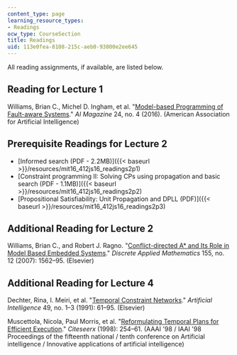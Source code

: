 ```yaml
---
content_type: page
learning_resource_types:
- Readings
ocw_type: CourseSection
title: Readings
uid: 113e0fea-8108-215c-aeb0-93800e2ee645
---
```


All reading assignments, if available, are listed below.

Reading for Lecture 1
---------------------

Williams, Brian C., Michel D. Ingham, et al. "[Model-based Programming of Fault-aware Systems](http://www.aaai.org/ojs/index.php/aimagazine/article/view/1731)." _AI Magazine_ 24, no. 4 (2016). (American Association for Artificial Intelligence)

Prerequisite Readings for Lecture 2
-----------------------------------

*   [Informed search (PDF - 2.2MB)]({{< baseurl >}}/resources/mit16_412js16_readings2p1)
*   [Constraint programming II: Solving CPs using propagation and basic search (PDF - 1.1MB)]({{< baseurl >}}/resources/mit16_412js16_readings2p2)
*   [Propositional Satisfiability: Unit Propagation and DPLL (PDF)]({{< baseurl >}}/resources/mit16_412js16_readings2p3)

Additional Reading for Lecture 2
--------------------------------

Williams, Brian C., and Robert J. Ragno. "[Conflict-directed A\* and Its Role in Model Based Embedded Systems](https://dx.doi.org/10.1016/j.dam.2005.10.022)." _Discrete Applied Mathematics_ 155, no. 12 (2007): 1562–95. (Elsevier)

Additional Reading for Lecture 4
--------------------------------

Dechter, Rina, I. Meiri, et al. "[Temporal Constraint Networks](https://doi.org/10.1016/0004-3702(91)90006-6)." _Artificial Intelligence_ 49, no. 1–3 (1991): 61–95. (Elsevier)

Muscettola, Nicola, Paul Morris, et al. "[Reformulating Temporal Plans for Efficient Execution](http://citeseerx.ist.psu.edu/viewdoc/summary?doi=10.1.1.56.8035)." _Citeseerx_ (1998): 254–61. (AAAI '98 / IAAI '98 Proceedings of the fifteenth national / tenth conference on Artificial intelligence / Innovative applications of artificial intelligence)